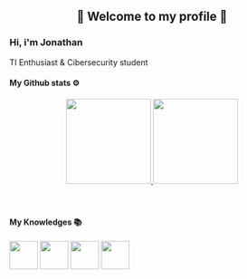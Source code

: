 <h2 align="center"> 👋 Welcome to my profile 👋 </h2>
<h3 align="left">Hi, i'm Jonathan</h3>
<p>TI Enthusiast & Cibersecurity student</p>
 
<div align="center">
  <h4 align="left">My Github stats ⚙<h4>
  <a href="https://github.com/RomeiroJohn">
  <img height="150em" src="https://github-readme-stats.vercel.app/api?username=RomeiroJohn&show_icons=true&theme=chartreuse-dark&include_all_commits=true&count_private=true"/>
  <img height="150em" src="https://github-readme-stats.vercel.app/api/top-langs/?username=RomeiroJohn&layout=demo&langs_count=5&theme=chartreuse-dark"/>
          
  </a>
</div>
<br>

<div align="left">
  <h4>My Knowledges 📚</h4>
  <img height="50em" src="https://cdn.jsdelivr.net/gh/devicons/devicon/icons/python/python-original-wordmark.svg" />
  <img height="50em" src="https://cdn.jsdelivr.net/gh/devicons/devicon/icons/vscode/vscode-original-wordmark.svg" />
  <img height="50em" src="https://cdn.jsdelivr.net/gh/devicons/devicon/icons/arduino/arduino-original-wordmark.svg" />
  <img height="50em" src="https://th.bing.com/th/id/R.9bee532117cabb832172c0893db8a159?rik=OtoITAQGkY2vqQ&riu=http%3a%2f%2fustaderslik.com%2fresim%2fkonu_icon%2fGamemaker+studio+icon.png&ehk=ocMhsHl%2ffAR5%2fJgQj0LDgmBsL8zYdZOP0RSTAaY%2bxCA%3d&risl=&pid=ImgRaw&r=0" />
          
</div>

          
